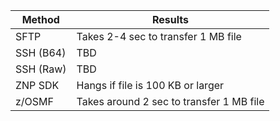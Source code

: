 | Method    | Results                                  |
| --------- | ---------------------------------------- |
| SFTP      | Takes 2-4 sec to transfer 1 MB file      |
| SSH (B64) | TBD                                      |
| SSH (Raw) | TBD                                      |
| ZNP SDK   | Hangs if file is 100 KB or larger        |
| z/OSMF    | Takes around 2 sec to transfer 1 MB file |

